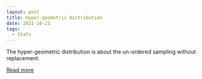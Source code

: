 ```yaml
---
layout: post
title: Hyper-geometric Distribution
date: 2021-10-21
tags:
  - Stats
---
```


The hyper-geometric distribution is about the un-ordered sampling without replacement.

<a href="/pdf/hyperg.pdf" target="_blank">Read more</a>
